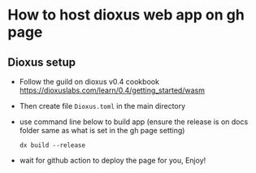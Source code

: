 # How to host dioxus web app on gh page

## Dioxus setup

- Follow the guild on dioxus v0.4 cookbook https://dioxuslabs.com/learn/0.4/getting_started/wasm

- Then create file `Dioxus.toml` in the main directory

- use command line below to build app (ensure the release is on docs folder same as what is set in the gh page setting)

  `dx build --release`

- wait for github action to deploy the page for you, Enjoy!
